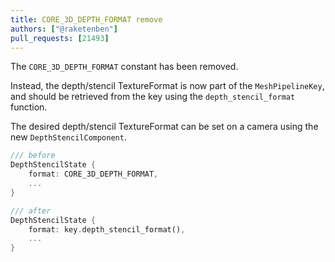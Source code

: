```yaml
---
title: CORE_3D_DEPTH_FORMAT remove
authors: ["@raketenben"]
pull_requests: [21493]
---
```


The `CORE_3D_DEPTH_FORMAT` constant has been removed.

Instead, the depth/stencil TextureFormat is now part of the `MeshPipelineKey`, and should be retrieved from the key using the `depth_stencil_format` function.

The desired depth/stencil TextureFormat can be set on a camera using the new `DepthStencilComponent`.

```rust
/// before
DepthStencilState {
	format: CORE_3D_DEPTH_FORMAT,
	...
}

/// after
DepthStencilState {
	format: key.depth_stencil_format(),
	...
}
```
